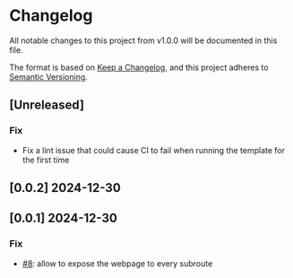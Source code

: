 # Changelog
All notable changes to this project from v1.0.0 will be documented in this file.

The format is based on [Keep a Changelog](https://keepachangelog.com/en/1.0.0/),
and this project adheres to [Semantic Versioning](https://semver.org/spec/v2.0.0.html).

## [Unreleased]

### Fix

- Fix a lint issue that could cause CI to fail when running the template for the first time

## [0.0.2] 2024-12-30

## [0.0.1] 2024-12-30

### Fix

- [#8](https://github.com/mia-platform/ai-rag-template-chat/pull/8): allow to expose the webpage to every subroute
